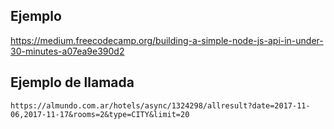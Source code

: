 ## Ejemplo
https://medium.freecodecamp.org/building-a-simple-node-js-api-in-under-30-minutes-a07ea9e390d2

## Ejemplo de llamada
`https://almundo.com.ar/hotels/async/1324298/allresult?date=2017-11-06,2017-11-17&rooms=2&type=CITY&limit=20`